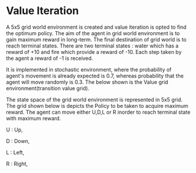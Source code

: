 # Value Iteration


A 5x5 grid world environment is created and value iteration is opted to find the optimum policy. The aim of the agent in grid world environment is to gain maximum reward in long-term. The final destination of grid world is to reach terminal states. There are two terminal states : water which has a reward of +10 and fire which provide a reward of -10. Each step taken by the agent a reward of -1 is received.


It is implemented in stochastic environment, where the probability of agent's movement is already expected is 0.7, whereas probability that the agent will move randomly is 0.3. The below shown is the Value grid environment(transition value grid).


The state space of the grid world environment is represented in 5x5 grid. The grid shown below is depicts the Policy to be taken to acquire maximum reward.
The agent can move either U,D,L or R inorder to reach terminal state with maximum reward.

U : Up,

D : Down,

L : Left,
 
R : Right,

